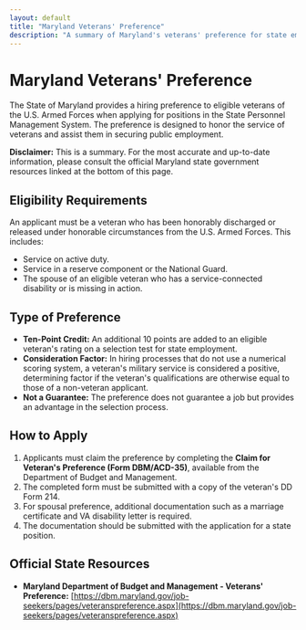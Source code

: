 ```yaml
---
layout: default
title: "Maryland Veterans' Preference"
description: "A summary of Maryland's veterans' preference for state employment."
---
```


# Maryland Veterans' Preference

The State of Maryland provides a hiring preference to eligible veterans of the U.S. Armed Forces when applying for positions in the State Personnel Management System. The preference is designed to honor the service of veterans and assist them in securing public employment.

**Disclaimer:** This is a summary. For the most accurate and up-to-date information, please consult the official Maryland state government resources linked at the bottom of this page.

## Eligibility Requirements

An applicant must be a veteran who has been honorably discharged or released under honorable circumstances from the U.S. Armed Forces. This includes:
*   Service on active duty.
*   Service in a reserve component or the National Guard.
*   The spouse of an eligible veteran who has a service-connected disability or is missing in action.

## Type of Preference

*   **Ten-Point Credit:** An additional 10 points are added to an eligible veteran's rating on a selection test for state employment.
*   **Consideration Factor:** In hiring processes that do not use a numerical scoring system, a veteran's military service is considered a positive, determining factor if the veteran's qualifications are otherwise equal to those of a non-veteran applicant.
*   **Not a Guarantee:** The preference does not guarantee a job but provides an advantage in the selection process.

## How to Apply

1.  Applicants must claim the preference by completing the **Claim for Veteran's Preference (Form DBM/ACD-35)**, available from the Department of Budget and Management.
2.  The completed form must be submitted with a copy of the veteran's DD Form 214.
3.  For spousal preference, additional documentation such as a marriage certificate and VA disability letter is required.
4.  The documentation should be submitted with the application for a state position.

## Official State Resources

*   **Maryland Department of Budget and Management - Veterans' Preference:** [https://dbm.maryland.gov/job-seekers/pages/veteranspreference.aspx](https://dbm.maryland.gov/job-seekers/pages/veteranspreference.aspx)
